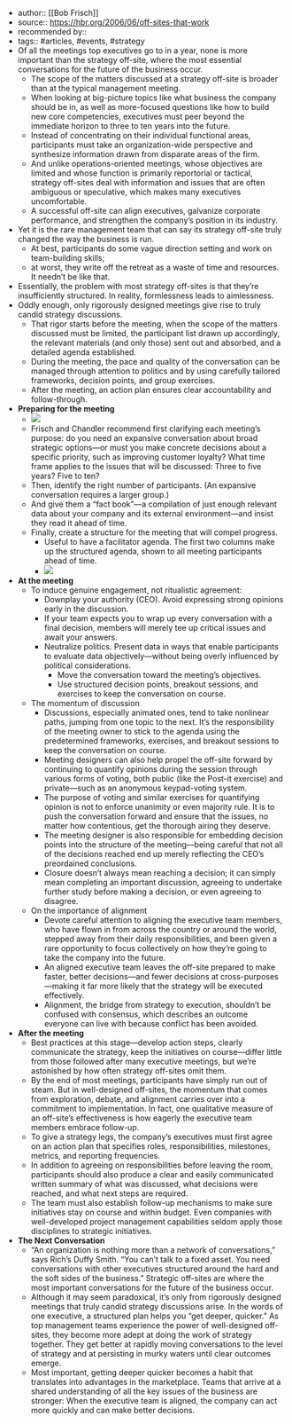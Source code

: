 - author:: [[Bob Frisch]]
- source:: https://hbr.org/2006/06/off-sites-that-work
- recommended by::
- tags:: #articles, #events, #strategy
- Of all the meetings top executives go to in a year, none is more important than the strategy off-site, where the most essential conversations for the future of the business occur.
    - The scope of the matters discussed at a strategy off-site is broader than at the typical management meeting. 
    - When looking at big-picture topics like what business the company should be in, as well as more-focused questions like how to build new core competencies, executives must peer beyond the immediate horizon to three to ten years into the future. 
    - Instead of concentrating on their individual functional areas, participants must take an organization-wide perspective and synthesize information drawn from disparate areas of the firm. 
    - And unlike operations-oriented meetings, whose objectives are limited and whose function is primarily reportorial or tactical, strategy off-sites deal with information and issues that are often ambiguous or speculative, which makes many executives uncomfortable.
    - A successful off-site can align executives, galvanize corporate performance, and strengthen the company’s position in its industry.
- Yet it is the rare management team that can say its strategy off-site truly changed the way the business is run.
    - At best, participants do some vague direction setting and work on team-building skills; 
    - at worst, they write off the retreat as a waste of time and resources. It needn’t be like that.
- Essentially, the problem with most strategy off-sites is that they’re insufficiently structured. In reality, formlessness leads to aimlessness. 
- Oddly enough, only rigorously designed meetings give rise to truly candid strategy discussions.
    - That rigor starts before the meeting, when the scope of the matters discussed must be limited, the participant list drawn up accordingly, the relevant materials (and only those) sent out and absorbed, and a detailed agenda established.
    - During the meeting, the pace and quality of the conversation can be managed through attention to politics and by using carefully tailored frameworks, decision points, and group exercises.
    - After the meeting, an action plan ensures clear accountability and follow-through.
- **Preparing for the meeting**
    - ![](https://firebasestorage.googleapis.com/v0/b/firescript-577a2.appspot.com/o/imgs%2Fapp%2FAB2%2F9L8X7eXO4n.png?alt=media&token=8f472709-0d8d-4993-a1af-4afe11484591)
    - Frisch and Chandler recommend first clarifying each meeting’s purpose: do you need an expansive conversation about broad strategic options—or must you make concrete decisions about a specific priority, such as improving customer loyalty?  What time frame applies to the issues that will be discussed: Three to five years? Five to ten? 
    - Then, identify the right number of participants. (An expansive conversation requires a larger group.) 
    - And give them a “fact book”—a compilation of just enough relevant data about your company and its external environment—and insist they read it ahead of time.
    - Finally, create a structure for the meeting that will compel progress.
        - Useful to have a facilitator agenda. The first two columns make up the structured agenda, shown to all meeting participants ahead of time.
        - ![](https://firebasestorage.googleapis.com/v0/b/firescript-577a2.appspot.com/o/imgs%2Fapp%2FAB2%2F7OiLBUIecb.png?alt=media&token=4e8c9def-8402-409a-971f-a4f4b846a9fc)
- **At the meeting**
    - To induce genuine engagement, not ritualistic agreement:
        - Downplay your authority (CEO). Avoid expressing strong opinions early in the discussion. 
        - If your team expects you to wrap up every conversation with a final decision, members will merely tee up critical issues and await your answers.
        - Neutralize politics. Present data in ways that enable participants to evaluate data objectively—without being overly influenced by political considerations.
            - Move the conversation toward the meeting’s objectives. 
            - Use structured decision points, breakout sessions, and exercises to keep the conversation on course.
    - The momentum of discussion
        - Discussions, especially animated ones, tend to take nonlinear paths, jumping from one topic to the next. It’s the responsibility of the meeting owner to stick to the agenda using the predetermined frameworks, exercises, and breakout sessions to keep the conversation on course.
        - Meeting designers can also help propel the off-site forward by continuing to quantify opinions during the session through various forms of voting, both public (like the Post-it exercise) and private—such as an anonymous keypad-voting system.
        - The purpose of voting and similar exercises for quantifying opinion is not to enforce unanimity or even majority rule. It is to push the conversation forward and ensure that the issues, no matter how contentious, get the thorough airing they deserve.
        - The meeting designer is also responsible for embedding decision points into the structure of the meeting—being careful that not all of the decisions reached end up merely reflecting the CEO’s preordained conclusions.
        - Closure doesn’t always mean reaching a decision; it can simply mean completing an important discussion, agreeing to undertake further study before making a decision, or even agreeing to disagree.
    - On the importance of alignment
        - Devote careful attention to aligning the executive team members, who have flown in from across the country or around the world, stepped away from their daily responsibilities, and been given a rare opportunity to focus collectively on how they’re going to take the company into the future. 
        - An aligned executive team leaves the off-site prepared to make faster, better decisions—and fewer decisions at cross-purposes—making it far more likely that the strategy will be executed effectively.
        - Alignment, the bridge from strategy to execution, shouldn’t be confused with consensus, which describes an outcome everyone can live with because conflict has been avoided.
- **After the meeting**
    - Best practices at this stage—develop action steps, clearly communicate the strategy, keep the initiatives on course—differ little from those followed after many executive meetings, but we’re astonished by how often strategy off-sites omit them.
    - By the end of most meetings, participants have simply run out of steam. But in well-designed off-sites, the momentum that comes from exploration, debate, and alignment carries over into a commitment to implementation. In fact, one qualitative measure of an off-site’s effectiveness is how eagerly the executive team members embrace follow-up.
    - To give a strategy legs, the company’s executives must first agree on an action plan that specifies roles, responsibilities, milestones, metrics, and reporting frequencies.
    - In addition to agreeing on responsibilities before leaving the room, participants should also produce a clear and easily communicated written summary of what was discussed, what decisions were reached, and what next steps are required.
    - The team must also establish follow-up mechanisms to make sure initiatives stay on course and within budget. Even companies with well-developed project management capabilities seldom apply those disciplines to strategic initiatives.
- **The Next Conversation**
    - “An organization is nothing more than a network of conversations,” says Rich’s Duffy Smith. “You can’t talk to a fixed asset. You need conversations with other executives structured around the hard and the soft sides of the business.” Strategic off-sites are where the most important conversations for the future of the business occur.
    - Although it may seem paradoxical, it’s only from rigorously designed meetings that truly candid strategy discussions arise. In the words of one executive, a structured plan helps you “get deeper, quicker.” As top management teams experience the power of well-designed off-sites, they become more adept at doing the work of strategy together. They get better at rapidly moving conversations to the level of strategy and at persisting in murky waters until clear outcomes emerge.
    - Most important, getting deeper quicker becomes a habit that translates into advantages in the marketplace. Teams that arrive at a shared understanding of all the key issues of the business are stronger: When the executive team is aligned, the company can act more quickly and can make better decisions.
